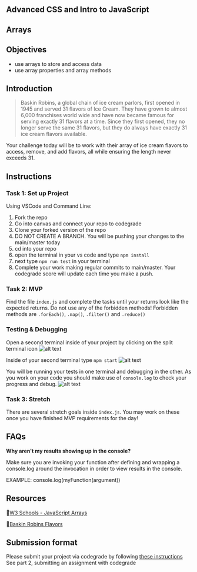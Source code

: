 ## Advanced CSS and Intro to JavaScript

## Arrays

## Objectives

- use arrays to store and access data
- use array properties and array methods

## Introduction

> Baskin Robins, a global chain of ice cream parlors, first opened in 1945 and served 31 flavors of Ice Cream. They have grown to almost 6,000 franchises world wide and have now became famous for serving exactly 31 flavors at a time. Since they first opened, they no longer serve the same 31 flavors, but they do always have exactly 31 ice cream flavors available.

Your challenge today will be to work with their array of ice cream flavors to access, remove, and add flavors, all while ensuring the length never exceeds 31.

## Instructions

### Task 1: Set up Project

Using VSCode and Command Line:


1. Fork the repo
2. Go into canvas and connect your repo to codegrade
3. Clone your forked version of the repo
4. DO NOT CREATE A BRANCH. You will be pushing your changes to the main/master today
5. cd into your repo
6. open the terminal in your vs code and type `npm install`
7. next type `npm run test` in your terminal
8. Complete your work making regular commits to main/master. Your codegrade score will update each time you make a push.

### Task 2: MVP

Find the file `index.js` and complete the tasks until your returns look like the expected returns. Do not use any of the forbidden methods! Forbidden methods are `.forEach()`, `.map()`, `.filter()` and `.reduce()`

### Testing & Debugging

Open a second terminal inside of your project by clicking on the split terminal icon
![alt text](assets/split_terminal.png "Split Terminal")

Inside of your second terminal type `npm start` 
![alt text](assets/npm_start.png "type npm start")

You will be running your tests in one terminal and debugging in the other. As you work on your code you should make use of `console.log` to check your progress and debug.
![alt text](assets/tests_debug_terminal_final.png "your terminal should look like this")


### Task 3: Stretch

There are several stretch goals inside `index.js`. You may work on these once you have finished MVP requirements for the day!

## FAQs

**Why aren't my results showing up in the console?**

Make sure you are invoking your function after defining and wrapping a console.log around the invocation in order to view results in the console.

EXAMPLE: console.log(myFunction(argument))

## Resources

🤝[W3 Schools - JavaScript Arrays](https://www.w3schools.com/js/js_arrays.asp)

🍦[Baskin Robins Flavors](https://simple.wikipedia.org/wiki/Baskin-Robbins)

## Submission format

Please submit your project via codegrade by following [these instructions](https://bloomtech.notion.site/bloomtech/BloomTech-Git-Flow-Step-by-step-269f68ae3bf64eb689a8328715a179f9) See part 2, submitting an assignment with codegrade
